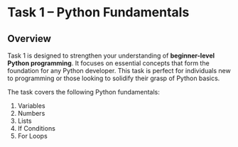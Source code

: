 # Task 1 – Python Fundamentals

## Overview

Task 1 is designed to strengthen your understanding of **beginner-level Python programming**. It focuses on essential concepts that form the foundation for any Python developer. This task is perfect for individuals new to programming or those looking to solidify their grasp of Python basics.

The task covers the following Python fundamentals:

1. Variables  
2. Numbers  
3. Lists  
4. If Conditions  
5. For Loops  
